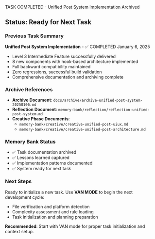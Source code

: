 TASK COMPLETED - Unified Post System Implementation Archived

## Status: Ready for Next Task

### Previous Task Summary

**Unified Post System Implementation** - ✅ COMPLETED January 6, 2025

- Level 3 Intermediate Feature successfully delivered
- 8 new components with hook-based architecture implemented
- Full backward compatibility maintained
- Zero regressions, successful build validation
- Comprehensive documentation and archiving complete

### Archive References

- **Archive Document**: `docs/archive/archive-unified-post-system-20250106.md`
- **Reflection Document**: `memory-bank/reflection/reflection-unified-post-system.md`
- **Creative Phase Documents**:
  - `memory-bank/creative/creative-unified-post-uiux.md`
  - `memory-bank/creative/creative-unified-post-architecture.md`

### Memory Bank Status

- ✅ Task documentation archived
- ✅ Lessons learned captured
- ✅ Implementation patterns documented
- ✅ System ready for next task

### Next Steps

Ready to initialize a new task. Use **VAN MODE** to begin the next development cycle:

- File verification and platform detection
- Complexity assessment and rule loading
- Task initialization and planning preparation

**Recommended**: Start with VAN mode for proper task initialization and context setup.
